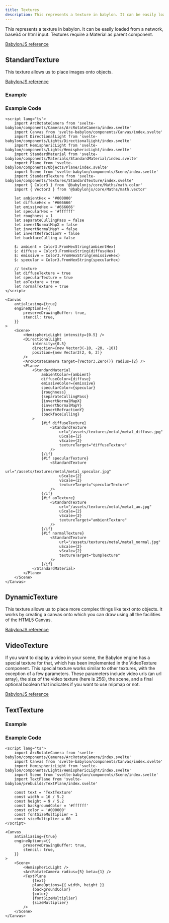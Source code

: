 ```yaml
---
title: Textures
description: This represents a texture in babylon. It can be easily loaded from a network, base64 or html input. Textures require a Material as parent component.
---
```


<script>
  import StandardTextureStory from 'svelte-babylon/components/Textures/StandardTexture/StandardTexture.story.svelte'
  import TextTextureStory from 'svelte-babylon/components/Textures/TextTexture/TextTexture.story.svelte'
  import ExampleWrapper from '$routes/docs/_components/ExampleWrapper.svelte'
</script>

This represents a texture in babylon. It can be easily loaded from a network, base64 or html input. Textures require a Material as parent component.

[BabylonJS reference](https://doc.babylonjs.com/typedoc/classes/babylon.texture)

## StandardTexture

This texture allows us to place images onto objects.

[BabylonJS reference](https://doc.babylonjs.com/typedoc/classes/babylon.texture)

### Example

<ExampleWrapper>
  <StandardTextureStory />
</ExampleWrapper>

### Example Code

```svelte
<script lang="ts">
	import ArcRotateCamera from 'svelte-babylon/components/Cameras/ArcRotateCamera/index.svelte'
	import Canvas from 'svelte-babylon/components/Canvas/index.svelte'
	import DirectionalLight from 'svelte-babylon/components/Lights/DirectionalLight/index.svelte'
	import HemisphericLight from 'svelte-babylon/components/Lights/HemisphericLight/index.svelte'
	import StandardMaterial from 'svelte-babylon/components/Materials/StandardMaterial/index.svelte'
	import Plane from 'svelte-babylon/components/Objects/Plane/index.svelte'
	import Scene from 'svelte-babylon/components/Scene/index.svelte'
	import StandardTexture from 'svelte-babylon/components/Textures/StandardTexture/index.svelte'
	import { Color3 } from '@babylonjs/core/Maths/math.color'
	import { Vector3 } from '@babylonjs/core/Maths/math.vector'

	let ambientHex = '#000000'
	let diffuseHex = '#666666'
	let emissiveHex = '#666666'
	let specularHex = '#ffffff'
	let roughness = 1
	let separateCullingPass = false
	let invertNormalMapX = false
	let invertNormalMapY = false
	let invertRefractionY = false
	let backfaceCulling = false

	$: ambient = Color3.FromHexString(ambientHex)
	$: diffuse = Color3.FromHexString(diffuseHex)
	$: emissive = Color3.FromHexString(emissiveHex)
	$: specular = Color3.FromHexString(specularHex)

	// texture
	let diffuseTexture = true
	let specularTexture = true
	let aoTexture = true
	let normalTexture = true
</script>

<Canvas
	antialiasing={true}
	engineOptions={{
		preserveDrawingBuffer: true,
		stencil: true,
	}}
>
	<Scene>
		<HemisphericLight intensity={0.5} />
		<DirectionalLight
			intensity={0.5}
			direction={new Vector3(-10, -20, -10)}
			position={new Vector3(2, 6, 2)}
		/>
		<ArcRotateCamera target={Vector3.Zero()} radius={2} />
		<Plane>
			<StandardMaterial
				ambientColor={ambient}
				diffuseColor={diffuse}
				emissiveColor={emissive}
				specularColor={specular}
				{roughness}
				{separateCullingPass}
				{invertNormalMapX}
				{invertNormalMapY}
				{invertRefractionY}
				{backfaceCulling}
			>
				{#if diffuseTexture}
					<StandardTexture
						url="/assets/textures/metal/metal_diffuse.jpg"
						uScale={2}
						vScale={2}
						textureTarget="diffuseTexture"
					/>
				{/if}
				{#if specularTexture}
					<StandardTexture
						url="/assets/textures/metal/metal_specular.jpg"
						uScale={2}
						vScale={2}
						textureTarget="specularTexture"
					/>
				{/if}
				{#if aoTexture}
					<StandardTexture
						url="/assets/textures/metal/metal_ao.jpg"
						uScale={2}
						vScale={2}
						textureTarget="ambientTexture"
					/>
				{/if}
				{#if normalTexture}
					<StandardTexture
						url="/assets/textures/metal/metal_normal.jpg"
						uScale={2}
						vScale={2}
						textureTarget="bumpTexture"
					/>
				{/if}
			</StandardMaterial>
		</Plane>
	</Scene>
</Canvas>
```

## DynamicTexture

This texture allows us to place more complex things like text onto objects. It works by creating a canvas onto which you can draw using all the facilities of the HTML5 Canvas.

[BabylonJS reference](https://doc.babylonjs.com/divingDeeper/materials/using/dynamicTexture)

## VideoTexture

If you want to display a video in your scene, the Babylon engine has a special texture for that, which has been implemented in the VideoTexture component. This special texture works similar to other textures, with the exception of a few parameters. These parameters include video urls (an url array), the size of the video texture (here is 256), the scene, and a final optional boolean that indicates if you want to use mipmap or not.

[BabylonJS reference](https://doc.babylonjs.com/divingDeeper/materials/using/videoTexture)

## TextTexture

### Example

<ExampleWrapper>
  <TextTextureStory />
</ExampleWrapper>

### Example Code

```svelte
<script lang="ts">
	import ArcRotateCamera from 'svelte-babylon/components/Cameras/ArcRotateCamera/index.svelte'
	import Canvas from 'svelte-babylon/components/Canvas/index.svelte'
	import HemisphericLight from 'svelte-babylon/components/Lights/HemisphericLight/index.svelte'
	import Scene from 'svelte-babylon/components/Scene/index.svelte'
	import TextPlane from 'svelte-babylon/prebuilds/TextPlane/index.svelte'

	const text = 'TextTexture'
	const width = 16 / 5.2
	const height = 9 / 5.2
	const backgroundColor = '#ffffff'
	const color = '#000000'
	const fontSizeMultiplier = 1
	const sizeMultiplier = 60
</script>

<Canvas
	antialiasing={true}
	engineOptions={{
		preserveDrawingBuffer: true,
		stencil: true,
	}}
>
	<Scene>
		<HemisphericLight />
		<ArcRotateCamera radius={5} beta={1} />
		<TextPlane
			{text}
			planeOptions={{ width, height }}
			{backgroundColor}
			{color}
			{fontSizeMultiplier}
			{sizeMultiplier}
		/>
	</Scene>
</Canvas>
```
